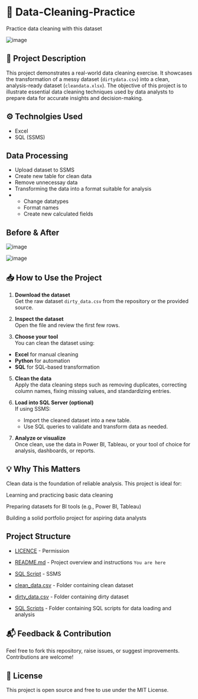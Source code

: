 # 🧹 Data-Cleaning-Practice
Practice data cleaning with this dataset

![image](https://github.com/user-attachments/assets/f0c7d324-9120-4ea3-86c1-3bff4e3c86ce)


## 📁 Project Description
This project demonstrates a real-world data cleaning exercise. It showcases the transformation of a messy dataset (`dirtydata.csv`) into a clean, analysis-ready dataset (`cleandata.xlsx`). The objective of this project is to illustrate essential data cleaning techniques used by data analysts to prepare data for accurate insights and decision-making.

##  ⚙️ Technolgies Used
* Excel
* SQL (SSMS)

## Data Processing
* Upload dataset to SSMS
* Create new table for clean data
* Remove unnecessay data
* Transforming the data into a format suitable for analysis
* * Change datatypes
  * Format names
  * Create new calculated fields
 

## Before & After

![image](https://github.com/user-attachments/assets/a49c5663-58cd-4727-887e-2533b00e0d49)

![image](https://github.com/user-attachments/assets/626460f3-a0dc-458e-ad59-90594d770292)


## 📥 How to Use the Project

1. **Download the dataset**  
   Get the raw dataset `dirty_data.csv` from the repository or the provided source.

2. **Inspect the dataset**  
   Open the file and review the first few rows.

3.  **Choose your tool**  
   You can clean the dataset using:
   - **Excel** for manual cleaning
   - **Python** for automation
   - **SQL** for SQL-based transformation

5. **Clean the data**  
   Apply the data cleaning steps such as removing duplicates, correcting column names, fixing missing values, and standardizing entries.

6. **Load into SQL Server (optional)**  
   If using SSMS:
   - Import the cleaned dataset into a new table.
   - Use SQL queries to validate and transform data as needed.

7. **Analyze or visualize**  
   Once clean, use the data in Power BI, Tableau, or your tool of choice for analysis, dashboards, or reports.

## 💡 Why This Matters
Clean data is the foundation of reliable analysis. This project is ideal for:

Learning and practicing basic data cleaning

Preparing datasets for BI tools (e.g., Power BI, Tableau)

Building a solid portfolio project for aspiring data analysts

## Project Structure

- [LICENCE](https://github.com/VwedeOkojie/Data-Cleaning-Practice/blob/main/LICENSE) - Permission
- [README.md](https://github.com/VwedeOkojie/Data-Cleaning-Practice/blob/main/README.md) - Project overview and instructions `You are here`
- [SQL Script](https://github.com/VwedeOkojie/Data-Cleaning-Practice/blob/main/SQL%20Script) - SSMS
- [clean_data.csv](https://github.com/VwedeOkojie/Data-Cleaning-Practice/blob/main/clean_data.csv) - Folder containing clean dataset
- [dirty_data.csv](https://github.com/VwedeOkojie/Data-Cleaning-Practice/blob/main/dirty_data.csv) - Folder containing dirty dataset


- [SQL Scripts](https://github.com/VwedeOkojie/COVID-19-Project/blob/05866d68124f1d1f6466477e305c2e222941891b/SQL%20Scripts) - Folder containing SQL scripts for data loading and analysis
## 📬 Feedback & Contribution
Feel free to fork this repository, raise issues, or suggest improvements. Contributions are welcome!

## 📜 License
This project is open source and free to use under the MIT License.
